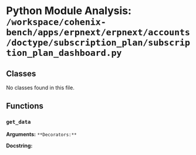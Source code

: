# Python Module Analysis: `/workspace/cohenix-bench/apps/erpnext/erpnext/accounts/doctype/subscription_plan/subscription_plan_dashboard.py`

## Classes

No classes found in this file.


## Functions

### `get_data`
**Arguments:** ``
**Decorators:** ``

**Docstring:**
```

```

